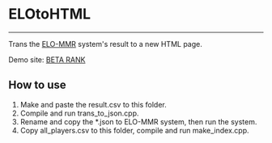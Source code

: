 # ELOtoHTML
---

Trans the <a href="https://github.com/EbTech/Elo-MMR" target="_blank">ELO-MMR</a> system's result to a new HTML page.

Demo site: <a href="https://beta.ac.cn/rank/" target="_blank">BETA RANK</a>


## How to use

1. Make and paste the result.csv to this folder.
2. Compile and run trans_to_json.cpp.
3. Rename and copy the *.json to ELO-MMR system, then run the system.
4. Copy all_players.csv to this folder, compile and run make_index.cpp.
